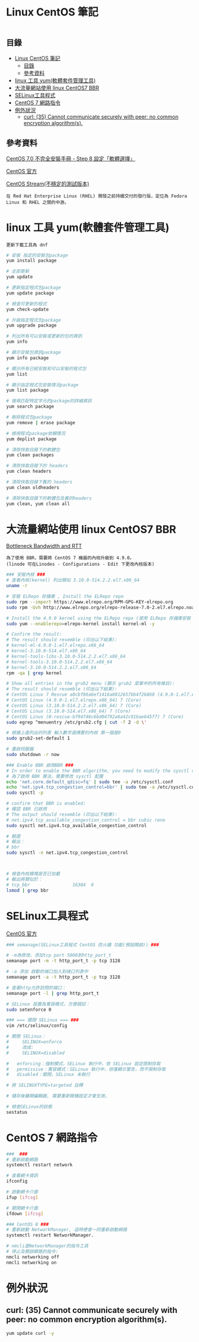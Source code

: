 # Linux CentOS 筆記

```
```

## 目錄

- [Linux CentOS 筆記](#linux-centos-筆記)
	- [目錄](#目錄)
	- [參考資料](#參考資料)
- [linux 工具 yum(軟體套件管理工具)](#linux-工具-yum軟體套件管理工具)
- [大流量網站使用 linux CentOS7 BBR](#大流量網站使用-linux-centos7-bbr)
- [SELinux工具程式](#selinux工具程式)
- [CentOS 7 網路指令](#centos-7-網路指令)
- [例外狀況](#例外狀況)
	- [curl: (35) Cannot communicate securely with peer: no common encryption algorithm(s).](#curl-35-cannot-communicate-securely-with-peer-no-common-encryption-algorithms)

## 參考資料

[CentOS 7.0 不完全安裝手冊 - Step 8 設定「軟體選擇」](http://blog.itist.tw/2014/08/centos7-install08.html)

[CentOS 官方](https://wiki.centos.org/HowTos/SELinux)

[CentOS Stream(不穩定的測試版本)](https://www.centos.org/centos-stream/)

```
在 Red Hat Enterprise Linux (RHEL) 開發之前持續交付的發行版，定位為 Fedora Linux 和 RHEL 之間的中游。
```

# linux 工具 yum(軟體套件管理工具)

```
更新下載工具為 dnf
```

```bash
# 安裝 指定的安裝包package
yum install package

# 全部更新
yum update

# 更新指定程式包package
yum update package

# 檢查可更新的程式
yum check-update

# 升級指定程式包package
yum upgrade package

# 列出所有可以安裝或更新的包的資訊
yum info

# 顯示安裝包資訊package
yum info package

# 顯示所有已經安裝和可以安裝的程式包
yum list

# 顯示指定程式包安裝情況package
yum list package

# 搜尋匹配特定字元的package的詳細資訊
yum search package

# 刪除程式包package
yum remove | erase package

# 檢視程式package依賴情況
yum deplist package

# 清除快取目錄下的軟體包
yum clean packages

# 清除快取目錄下的 headers
yum clean headers

# 清除快取目錄下舊的 headers
yum clean oldheaders

# 清除快取目錄下的軟體包及舊的headers
yum clean, yum clean all
```

# 大流量網站使用 linux CentOS7 BBR

[Bottleneck Bandwidth and RTT](https://www.vultr.com/docs/how-to-deploy-google-bbr-on-centos-7)

```
為了使用 BBR，需要將 CentOS 7 機器的內核升級到 4.9.0。
(linode 可在Linodes - Configurations - Edit 下更改內核版本)
```

```bash
### 安裝內核 ###
# 查看內核(kernel) 列出類似 3.10.0-514.2.2.el7.x86_64
uname -r

# 安裝 ELRepo 存儲庫 , Install the ELRepo repo
sudo rpm --import https://www.elrepo.org/RPM-GPG-KEY-elrepo.org
sudo rpm -Uvh http://www.elrepo.org/elrepo-release-7.0-2.el7.elrepo.noarch.rpm

# Install the 4.9.0 kernel using the ELRepo repo (使用 ELRepo 存儲庫安裝 4.9.0 內核):
sudo yum --enablerepo=elrepo-kernel install kernel-ml -y

# Confirm the result:
# The result should resemble (印出以下結果):
# kernel-ml-4.9.0-1.el7.elrepo.x86_64
# kernel-3.10.0-514.el7.x86_64
# kernel-tools-libs-3.10.0-514.2.2.el7.x86_64
# kernel-tools-3.10.0-514.2.2.el7.x86_64
# kernel-3.10.0-514.2.2.el7.x86_64
rpm -qa | grep kernel

# Show all entries in the grub2 menu (顯示 grub2 菜單中的所有條目):
# The result should resemble (印出以下結果):
# CentOS Linux 7 Rescue a0cbf86a6ef1416a8812657bb4f2b860 (4.9.0-1.el7.elrepo.x86_64)
# CentOS Linux (4.9.0-1.el7.elrepo.x86_64) 7 (Core)
# CentOS Linux (3.10.0-514.2.2.el7.x86_64) 7 (Core)
# CentOS Linux (3.10.0-514.el7.x86_64) 7 (Core)
# CentOS Linux (0-rescue-bf94f46c6bd04792a6a42c91bae645f7) 7 (Core)
sudo egrep ^menuentry /etc/grub2.cfg | cut -f 2 -d \'

# 根據上面列出的列表 輸入數字選擇要的內核 第一個是0
sudo grub2-set-default 1

# 重啟伺服器
sudo shutdown -r now

### Enable BBR 啟用BBR ###
# In order to enable the BBR algorithm, you need to modify the sysctl configuration as follows:
# 為了啟用 BBR 算法，需要修改 sysctl 配置
echo 'net.core.default_qdisc=fq' | sudo tee -a /etc/sysctl.conf
echo 'net.ipv4.tcp_congestion_control=bbr' | sudo tee -a /etc/sysctl.conf
sudo sysctl -p

# confirm that BBR is enabled:
# 確認 BBR 已啟用
# The output should resemble (印出以下結果):
# net.ipv4.tcp_available_congestion_control = bbr cubic reno
sudo sysctl net.ipv4.tcp_available_congestion_control

# 驗證
# 輸出：
# bbr
sudo sysctl -n net.ipv4.tcp_congestion_control



# 檢查內核模塊是否已加載
# 輸出將類似於：
# tcp_bbr                16384  0
lsmod | grep bbr
```

# SELinux工具程式

[CentOS 官方](https://wiki.centos.org/HowTos/SELinux)

```bash
### semanage(SELinux工具程式 CentOS 防火牆 功能(預設開啟)) ###

# -m為修改，添加tcp port 5000到http_port_t
semanage port -m -t http_port_t -p tcp 3128

# -a 添加 啟動的端口加入到端口列表中
semanage port -a -t http_port_t -p tcp 3128

# 查看http允許訪問的端口：
semanage port -l | grep http_port_t

# SELinux 設置為寬容模式，方便調試：
sudo setenforce 0

### === 關閉 SELinux === ###
vim /etc/selinux/config

# 關閉 SELinux：
#     SELINUX=enforce
#     改成:
#     SELINUX=disabled

#	enforcing：強制模式，SELinux 執行中，依 SELinux 設定限制存取
#	permissive：寬容模式：SELinux 執行中，但僅顯示警告，而不限制存取
#	disabled：關閉，SELinux 未執行

# 將 SELINUXTYPE=targeted 註釋

# 儲存後離開編輯器, 需要重新開機設定才會生效。

# 檢查SELinux的狀態
sestatus
```

# CentOS 7 網路指令

```bash
###  ###
# 重新啟動網路
systemctl restart network

# 查看網卡資訊
ifconfig

# 啟動網卡介面
ifup [ifcsg]

# 關閉網卡介面
ifdown [ifcsg]

### CentOS 8 ###
# 重新啟動 NetworkManager, 這時便會一同重新啟動網路
systemctl restart NetworkManager.

# nmcli是NetworkManager的指令工具
# 停止及開啟網路的指令:
nmcli networking off
nmcli networking on
```

# 例外狀況

## curl: (35) Cannot communicate securely with peer: no common encryption algorithm(s).

```bash
yum update curl -y
```